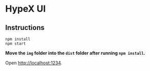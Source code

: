 # HypeX UI
## Instructions
```
npm install
npm start
```
**Move the `img` folder into the `dist` folder after running `npm install`.**

Open [http://localhost:1234](http://localhost:1234).
